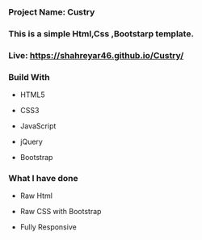 
###  **Project Name: Custry**
### **This is a simple Html,Css ,Bootstarp template.**
### Live:   https://shahreyar46.github.io/Custry/
### **Build With**

- HTML5

- CSS3
- JavaScript
- jQuery

- Bootstrap
### **What I have done**

- Raw Html

- Raw CSS with Bootstrap

- Fully Responsive
